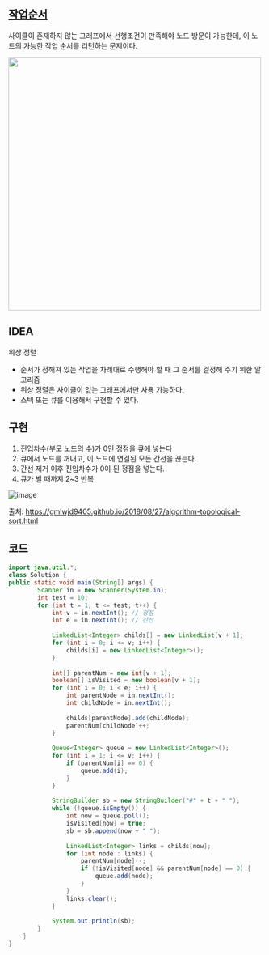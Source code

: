 ## [작업순서](https://swexpertacademy.com/main/code/problem/problemDetail.do?contestProbId=AV18TrIqIwUCFAZN&categoryId=AV18TrIqIwUCFAZN&categoryType=CODE)

사이클이 존재하지 않는 그래프에서 선행조건이 만족해야 노드 방문이 가능한데, 이 노드의 가능한 작업 순서를 리턴하는 문제이다.

<img src="https://user-images.githubusercontent.com/46469385/103999781-aeac8c80-51e0-11eb-9cbd-9e185391ab5d.png" width="500">

## IDEA

위상 정렬

- 순서가 정해져 있는 작업을 차례대로 수행해야 할 때 그 순서를 결정해 주기 위한 알고리즘
- 위상 정렬은 사이클이 없는 그래프에서만 사용 가능하다.
- 스택 또는 큐를 이용해서 구현할 수 있다.

## 구현

1. 진입차수(부모 노드의 수)가 0인 정점을 큐에 넣는다
2. 큐에서 노드를 꺼내고, 이 노드에 연결된 모든 간선을 끊는다.
3. 간선 제거 이후 진입차수가 0이 된 정점을 넣는다.
4. 큐가 빌 때까지 2~3 반복

![image](https://user-images.githubusercontent.com/46469385/104011055-d6a3ec00-51f0-11eb-859a-66d8331069a4.png)

출처: https://gmlwjd9405.github.io/2018/08/27/algorithm-topological-sort.html

## 코드
```java
import java.util.*;
class Solution {
public static void main(String[] args) {
        Scanner in = new Scanner(System.in);
        int test = 10;
        for (int t = 1; t <= test; t++) {
            int v = in.nextInt(); // 정점
            int e = in.nextInt(); // 간선
 
            LinkedList<Integer> childs[] = new LinkedList[v + 1];
            for (int i = 0; i <= v; i++) {
                childs[i] = new LinkedList<Integer>();
            }
 
            int[] parentNum = new int[v + 1];
            boolean[] isVisited = new boolean[v + 1];
            for (int i = 0; i < e; i++) {
                int parentNode = in.nextInt();
                int childNode = in.nextInt();
 
                childs[parentNode].add(childNode);
                parentNum[childNode]++;
            }
 
            Queue<Integer> queue = new LinkedList<Integer>();
            for (int i = 1; i <= v; i++) {
                if (parentNum[i] == 0) {
                    queue.add(i);
                }
            }
 
            StringBuilder sb = new StringBuilder("#" + t + " ");
            while (!queue.isEmpty()) {
                int now = queue.poll();
                isVisited[now] = true;
                sb = sb.append(now + " ");
 
                LinkedList<Integer> links = childs[now];
                for (int node : links) {
                    parentNum[node]--;
                    if (!isVisited[node] && parentNum[node] == 0) {
                        queue.add(node);
                    }
                }
                links.clear();
            }
 
            System.out.println(sb);
        }
    }
}
```
